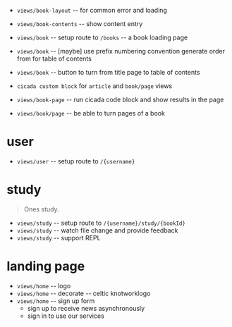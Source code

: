 - `views/book-layout` -- for common error and loading

- `views/book-contents` -- show content entry

- `views/book` -- setup route to `/books` -- a book loading page

- `views/book` -- [maybe] use prefix numbering convention generate order from for table of contents
- `views/book` -- button to turn from title page to table of contents

- `cicada custom block` for `article` and `book/page` views
- `views/book-page` -- run cicada code block and show results in the page

- `views/book/page` -- be able to turn pages of a book

# user

- `views/user` -- setup route to `/{username}`

# study

> Ones study.

- `views/study` -- setup route to `/{username}/study/{bookId}`
- `views/study` -- watch file change and provide feedback
- `views/study` -- support REPL

# landing page

- `views/home` -- logo
- `views/home` -- decorate -- celtic knotworklogo
- `views/home` -- sign up form
  - sign up to receive news asynchronously
  - sign in to use our services
